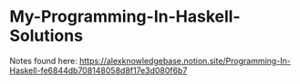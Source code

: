 # My-Programming-In-Haskell-Solutions

Notes found here:
https://alexknowledgebase.notion.site/Programming-In-Haskell-fe6844db708148058d8f17e3d080f6b7
